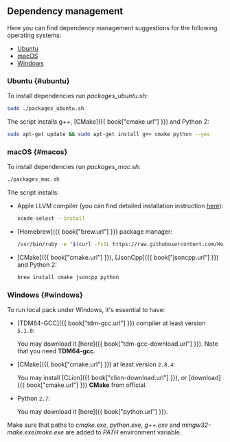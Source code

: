 ## Dependency management

Here you can find dependency management suggestions for the following operating systems:

- [Ubuntu](#ubuntu)
- [macOS](#macos)
- [Windows](#windows)

### Ubuntu {#ubuntu}

To install dependencies run *packages_ubuntu.sh*:

```bash
sudo ./packages_ubuntu.sh
```

The script installs g++, [CMake]({{ book["cmake.url"] }}) and Python 2:

```bash
sudo apt-get update && sudo apt-get install g++ cmake python --yes
```

### macOS {#macos}

To install dependencies run *packages_mac.sh*:

```bash
./packages_mac.sh
```
The script installs:

- Apple LLVM compiler (you can find detailed installation instruction [here](http://osxdaily.com/2014/02/12/install-command-line-tools-mac-os-x/)):

  ```bash
  xcode-select --install
  ```

- [Homebrew]({{ book["brew.url"] }}) package manager:

  ```bash
  /usr/bin/ruby -e "$(curl -fsSL https://raw.githubusercontent.com/Homebrew/install/master/install)"
  ```

- [CMake]({{ book["cmake.url"] }}), [JsonCpp]({{ book["jsoncpp.url"] }}) and Python 2:

  ```bash
  brew install cmake jsoncpp python
  ```

### Windows {#windows}

To run local pack under Windows, it's essential to have:

- [TDM64-GCC]({{ book["tdm-gcc.url"] }}) compiler at least version `5.1.0`:

  You may download it [here]({{ book["tdm-gcc-download.url"] }}).
  Note that you need **TDM64-gcc**.

- [CMake]({{ book["cmake.url"] }}) at least version `2.8.4`:

  You may install [CLion]({{ book["clion-download.url"] }}), or [download]({{ book["cmake.url"] }}) **CMake** from official.

- Python `2.7`:

  You may download it [here]({{ book["python.url"] }}).

Make sure that paths to *cmake.exe*, *python.exe*, *g++.exe* and *mingw32-make.exe*/*make.exe* are added to *PATH* environment variable.
